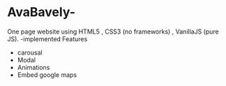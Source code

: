 # AvaBavely-
One page website using HTML5 , CSS3 (no frameworks) , VanillaJS (pure JS).
-implemented Features
* carousal
* Modal
* Animations
* Embed google maps
